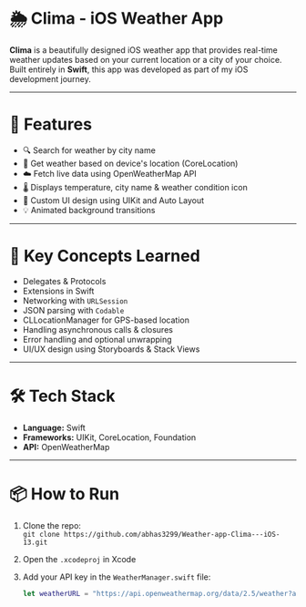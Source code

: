 # 🌦️ Clima - iOS Weather App

**Clima** is a beautifully designed iOS weather app that provides real-time weather updates based on your current location or a city of your choice.  
Built entirely in **Swift**, this app was developed as part of my iOS development journey.

---

# 📱 Features

- 🔍 Search for weather by city name
- 📍 Get weather based on device's location (CoreLocation)
- ☁️ Fetch live data using OpenWeatherMap API
- 🌡️ Displays temperature, city name & weather condition icon
- 🎨 Custom UI design using UIKit and Auto Layout
- 💡 Animated background transitions

---

# 🧠 Key Concepts Learned

- Delegates & Protocols  
- Extensions in Swift  
- Networking with `URLSession`  
- JSON parsing with `Codable`  
- CLLocationManager for GPS-based location  
- Handling asynchronous calls & closures  
- Error handling and optional unwrapping  
- UI/UX design using Storyboards & Stack Views

---

# 🛠 Tech Stack

- **Language:** Swift  
- **Frameworks:** UIKit, CoreLocation, Foundation  
- **API:** OpenWeatherMap

---

# 📦 How to Run

1. Clone the repo:  
   `git clone https://github.com/abhas3299/Weather-app-Clima---iOS-13.git`

2. Open the `.xcodeproj` in Xcode

3. Add your API key in the `WeatherManager.swift` file:
   ```swift
   let weatherURL = "https://api.openweathermap.org/data/2.5/weather?appid=YOUR_API_KEY&units=metric"
